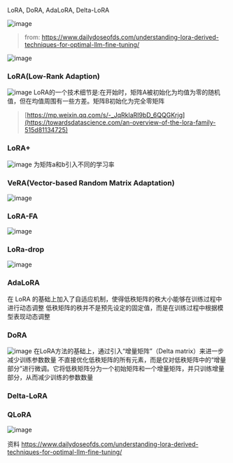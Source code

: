 LoRA, DoRA, AdaLoRA, Delta-LoRA

![image](https://github.com/user-attachments/assets/93e4d43e-882f-4f8b-aade-dd40288f6c9b)
> from: https://www.dailydoseofds.com/understanding-lora-derived-techniques-for-optimal-llm-fine-tuning/

![image](https://github.com/user-attachments/assets/2f490fd8-09f7-4264-b928-fefd937b865d)


### LoRA(Low-Rank Adaption)
![image](https://github.com/user-attachments/assets/6ffeaf11-17ec-4bb1-9aa7-d5de44d3c3a5)
LoRA的一个技术细节是:在开始时，矩阵A被初始化为均值为零的随机值，但在均值周围有一些方差。矩阵B初始化为完全零矩阵
> [https://mp.weixin.qq.com/s/-_JqRklaRI9bD_6QQGKrjg](https://towardsdatascience.com/an-overview-of-the-lora-family-515d81134725)

### LoRA+
![image](https://github.com/user-attachments/assets/2868b12e-397a-4ae2-be4a-0d67c60bf39f)
为矩阵a和b引入不同的学习率

### VeRA(Vector-based Random Matrix Adaptation)
![image](https://github.com/user-attachments/assets/b4788af2-8779-495e-914e-667aa5a12c2c)


### LoRA-FA
![image](https://github.com/user-attachments/assets/5f8b6ae8-b21d-4c83-af5e-b06e61ccd6d9)

### LoRa-drop
![image](https://github.com/user-attachments/assets/96e7bc77-5501-4aa0-a05f-758ab33927e9)

### AdaLoRA
在 LoRA 的基础上加入了自适应机制，使得低秩矩阵的秩大小能够在训练过程中进行动态调整
低秩矩阵的秩并不是预先设定的固定值，而是在训练过程中根据模型表现动态调整

### DoRA
![image](https://github.com/user-attachments/assets/6d129f2d-4a32-4a9f-abe5-c369284cb5ee)
在LoRA方法的基础上，通过引入“增量矩阵”（Delta matrix）来进一步减少训练参数数量
不直接优化低秩矩阵的所有元素，而是仅对低秩矩阵中的“增量部分”进行微调。它将低秩矩阵分为一个初始矩阵和一个增量矩阵，并只训练增量部分，从而减少训练的参数数量

### Delta-LoRA

### QLoRA
![image](https://github.com/user-attachments/assets/b692e016-ac30-4e67-b934-4027f096b58f)


资料
https://www.dailydoseofds.com/understanding-lora-derived-techniques-for-optimal-llm-fine-tuning/






